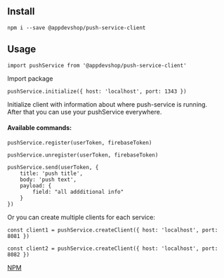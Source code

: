 ## Install
``` npm i --save @appdevshop/push-service-client ```
## Usage
``` 
import pushService from '@appdevshop/push-service-client'
```  
Import package  
```
pushService.initialize({ host: 'localhost', port: 1343 }) 
```  
Initialize client with information about where push-service is running.  
After that you can use your pushService everywhere.  
#### Available commands:
``` 
pushService.register(userToken, firebaseToken)
```  
```  
pushService.unregister(userToken, firebaseToken)
```  
``` 
pushService.send(userToken, {
    title: 'push title',
    body: 'push text',
    payload: {
        field: "all addditional info"
    }
})
``` 
Or you can create multiple clients for each service:  

```
const client1 = pushService.createClient({ host: 'localhost', port: 8081 })
```  
```
const client2 = pushService.createClient({ host: 'localhost', port: 8082 })
```  
[NPM](https://www.npmjs.com/package/@appdevshop/push-service-client)
